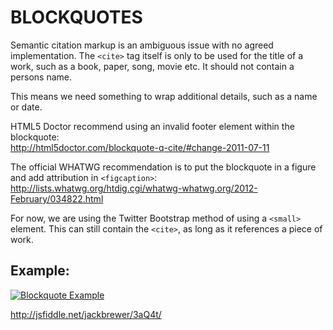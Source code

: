 # BLOCKQUOTES

Semantic citation markup is an ambiguous issue with no agreed implementation.
The `<cite>` tag itself is only to be used for the title of a work, such as
a book, paper, song, movie etc. It should not contain a persons name.

This means we need something to wrap additional details, such as a name or date.

HTML5 Doctor recommend using an invalid footer element within the blockquote:  
http://html5doctor.com/blockquote-q-cite/#change-2011-07-11

The official WHATWG recommendation is to put the blockquote in a figure and add attribution in `<figcaption>`:  
http://lists.whatwg.org/htdig.cgi/whatwg-whatwg.org/2012-February/034822.html

For now, we are using the Twitter Bootstrap method of using a `<small>` element.
This can still contain the `<cite>`, as long as it references a piece of work.

## Example:

[![Blockquote Example](http://f.cl.ly/items/2r3h1C0t0d0a341i2a2N/blockquote.png)](http://jsfiddle.net/jackbrewer/3aQ4t/)

http://jsfiddle.net/jackbrewer/3aQ4t/
